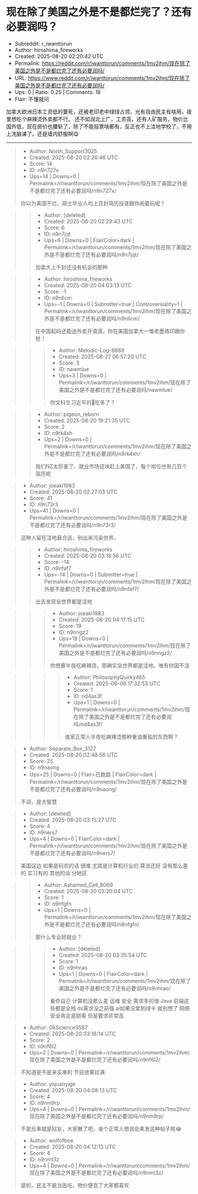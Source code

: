 # 现在除了美国之外是不是都烂完了？还有必要润吗？

- Subreddit: r_iwanttorun
- Author: hiroshima_fireworks
- Created: 2025-08-20 02:20:42 UTC
- Permalink: https://reddit.com/r/iwanttorun/comments/1mv2ihm/现在除了美国之外是不是都烂完了还有必要润吗/
- URL: https://www.reddit.com/r/iwanttorun/comments/1mv2ihm/现在除了美国之外是不是都烂完了还有必要润吗/
- Ups: 0 | Ratio: 0.25 | Comments: 18
- Flair: 不懂就问


加拿大欧洲日本工资低的要死，还被老印老中绿绿占领，光有自由民主有啥用，夜里想吃个麻辣烫外卖都不行。
还不如润北上广，工资高，还有人矿服务，物价比国外低，现在房价也腰斩了，除了不能投票啥都有，反正也不上洼地学校了，不用上洗脑课了。还是墙内舒服啊😋


---

> - Author: North_Support3025
> - Created: 2025-08-20 02:26:46 UTC
> - Score: 14
> - ID: n9n727x
> - Ups=14 | Downs=0 | Permalink=/r/iwanttorun/comments/1mv2ihm/现在除了美国之外是不是都烂完了还有必要润吗/n9n727x/
>
> 你以为美国不烂，硕士毕业人均上百封简历投递跟你闹着玩呢？

>> - Author: [deleted]
>> - Created: 2025-08-20 02:29:43 UTC
>> - Score: 6
>> - ID: n9n7jqt
>> - Ups=6 | Downs=0 | FlairColor=dark | Permalink=/r/iwanttorun/comments/1mv2ihm/现在除了美国之外是不是都烂完了还有必要润吗/n9n7jqt/
>>
>> 加拿大上千封还没有机会的那种

>> - Author: hiroshima_fireworks
>> - Created: 2025-08-20 04:03:13 UTC
>> - Score: -1
>> - ID: n9nllcm
>> - Ups=-1 | Downs=0 | Submitter=true | Controversiality=1 | Permalink=/r/iwanttorun/comments/1mv2ihm/现在除了美国之外是不是都烂完了还有必要润吗/n9nllcm/
>>
>> 在中国起码还能送外卖开滴滴，你在美国加拿大一堆老墨烙印跟你抢！

>>> - Author: Melodic-Log-8869
>>> - Created: 2025-08-27 06:57:20 UTC
>>> - Score: 3
>>> - ID: nawmlue
>>> - Ups=3 | Downs=0 | Permalink=/r/iwanttorun/comments/1mv2ihm/现在除了美国之外是不是都烂完了还有必要润吗/nawmlue/
>>>
>>> 你文科生习近平的💩吃多了？

>> - Author: pigeon_reborn
>> - Created: 2025-08-20 19:21:35 UTC
>> - Score: 2
>> - ID: n9rk4xh
>> - Ups=2 | Downs=0 | Permalink=/r/iwanttorun/comments/1mv2ihm/现在除了美国之外是不是都烂完了还有必要润吗/n9rk4xh/
>>
>> 我们NZ太厉害了，就业市场这块赶上美国了，每个岗位也有几百个简历呢

> - Author: joeaki1983
> - Created: 2025-08-20 02:27:03 UTC
> - Score: 41
> - ID: n9n73r3
> - Ups=41 | Downs=0 | Permalink=/r/iwanttorun/comments/1mv2ihm/现在除了美国之外是不是都烂完了还有必要润吗/n9n73r3/
>
> 这种人留在洼地最合适，别出来污染世界。

>> - Author: hiroshima_fireworks
>> - Created: 2025-08-20 03:18:56 UTC
>> - Score: -14
>> - ID: n9nfaf7
>> - Ups=-14 | Downs=0 | Submitter=true | Permalink=/r/iwanttorun/comments/1mv2ihm/现在除了美国之外是不是都烂完了还有必要润吗/n9nfaf7/
>>
>> 出去发现全世界都是洼地

>>> - Author: joeaki1983
>>> - Created: 2025-08-20 04:17:15 UTC
>>> - Score: 19
>>> - ID: n9nngz2
>>> - Ups=19 | Downs=0 | Permalink=/r/iwanttorun/comments/1mv2ihm/现在除了美国之外是不是都烂完了还有必要润吗/n9nngz2/
>>>
>>> 你想要半夜吃麻辣烫，那确实全世界都是洼地，唯有你国不洼

>>>> - Author: PhilosophyQuirky465
>>>> - Created: 2025-09-08 17:32:53 UTC
>>>> - Score: 1
>>>> - ID: nd4as3f
>>>> - Ups=1 | Downs=0 | Permalink=/r/iwanttorun/comments/1mv2ihm/现在除了美国之外是不是都烂完了还有必要润吗/nd4as3f/
>>>>
>>>> 谁家正常人半夜吃麻辣烫那种重油重盐的东西啊？

> - Author: Separate_Box_3127
> - Created: 2025-08-20 02:48:56 UTC
> - Score: 25
> - ID: n9naong
> - Ups=25 | Downs=0 | Flair=已跑路 | FlairColor=dark | Permalink=/r/iwanttorun/comments/1mv2ihm/现在除了美国之外是不是都烂完了还有必要润吗/n9naong/
>
> 不润，是大智慧

> - Author: [deleted]
> - Created: 2025-08-20 03:15:27 UTC
> - Score: 4
> - ID: n9ners7
> - Ups=4 | Downs=0 | FlairColor=dark | Permalink=/r/iwanttorun/comments/1mv2ihm/现在除了美国之外是不是都烂完了还有必要润吗/n9ners7/
>
> 美国这边 如果是码农的话 很难 尤其是计算机行业的 算法还好 没有那么差的 实习有的  其他的话 分地区

>> - Author: Ashamed_Cell_8069
>> - Created: 2025-08-20 03:20:04 UTC
>> - Score: 1
>> - ID: n9nfgfn
>> - Ups=1 | Downs=0 | Permalink=/r/iwanttorun/comments/1mv2ihm/现在除了美国之外是不是都烂完了还有必要润吗/n9nfgfn/
>>
>> 那什么专业好就业？

>>> - Author: [deleted]
>>> - Created: 2025-08-20 03:35:54 UTC
>>> - Score: 1
>>> - ID: n9nhrao
>>> - Ups=1 | Downs=0 | FlairColor=dark | Permalink=/r/iwanttorun/comments/1mv2ihm/现在除了美国之外是不是都烂完了还有必要润吗/n9nhrao/
>>>
>>> 看你自己 计算机没那么差 运维 安全 需求多的很 Java 前端这些都是全栈 ds需求没之前强 ai如果没拿到绿卡 就别想了  网络安全肯定是刚需 但是要求非常高

> - Author: OkScience3587
> - Created: 2025-08-20 03:18:14 UTC
> - Score: 2
> - ID: n9nf6l2
> - Ups=2 | Downs=0 | Permalink=/r/iwanttorun/comments/1mv2ihm/现在除了美国之外是不是都烂完了还有必要润吗/n9nf6l2/
>
> 不知道是不是来反串的 节目效果拉满

> - Author: yiquanyige
> - Created: 2025-08-20 04:08:13 UTC
> - Score: 4
> - ID: n9nm9rp
> - Ups=4 | Downs=0 | Permalink=/r/iwanttorun/comments/1mv2ihm/现在除了美国之外是不是都烂完了还有必要润吗/n9nm9rp/
>
> 不是反串就是狱友，大家散了吧，谁个正常人想润会来发这种帖子呢😂

> - Author: wolfofbne
> - Created: 2025-08-20 04:12:13 UTC
> - Score: 4
> - ID: n9nmt3z
> - Ups=4 | Downs=0 | Permalink=/r/iwanttorun/comments/1mv2ihm/现在除了美国之外是不是都烂完了还有必要润吗/n9nmt3z/
>
> 是的，民主不能当饭吃，物价便宜了大家都喜欢
